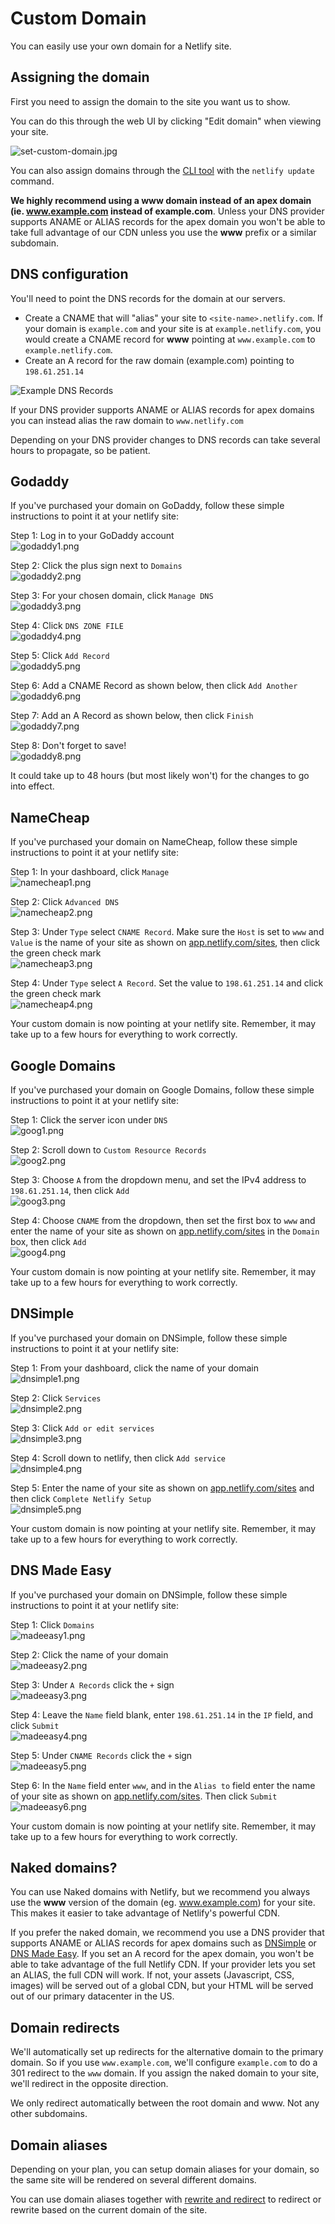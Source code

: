 # Custom Domain

You can easily use your own domain for a Netlify site.

## Assigning the domain

First you need to assign the domain to the site you want us to show.

You can do this through the web UI by clicking "Edit domain" when viewing your site.

![set-custom-domain.jpg](images/set-custom-domain.jpg)

You can also assign domains through the [CLI tool](#command-line-tools) with the `netlify update` command.

**We highly recommend using a www domain instead of an apex domain (ie. www.example.com instead of example.com**. Unless your DNS provider supports ANAME or ALIAS records for the apex domain you won't be able to take full advantage of our CDN unless you use the **www** prefix or a similar subdomain.

## DNS configuration

You'll need to point the DNS records for the domain at our servers.

* Create a CNAME that will "alias" your site to `<site-name>.netlify.com`. If your domain is `example.com` and your site is at `example.netlify.com`, you would create a CNAME record for **www** pointing at `www.example.com` to `example.netlify.com`.
* Create an A record for the raw domain (example.com) pointing to `198.61.251.14`

![Example DNS Records](images/dns-records.png)

If your DNS provider supports ANAME or ALIAS records for apex domains you can instead alias the raw domain to `www.netlify.com`

Depending on your DNS provider changes to DNS records can take several hours to propagate, so be patient.

## Godaddy <a id="godaddy"></a>

If you've purchased your domain on GoDaddy, follow these simple instructions to point it at your netlify site:

Step 1: Log in to your GoDaddy account  
![godaddy1.png](images/godaddy1.png)

Step 2: Click the plus sign next to  `Domains`  
![godaddy2.png](images/godaddy2.png)

Step 3: For your chosen domain, click  `Manage DNS`  
![godaddy3.png](images/godaddy3.png)

Step 4: Click  `DNS ZONE FILE`  
![godaddy4.png](images/godaddy4.png)

Step 5: Click  `Add Record`  
![godaddy5.png](images/godaddy5.png)

Step 6: Add a CNAME Record as shown below, then click  `Add Another`  
![godaddy6.png](images/godaddy6.png)

Step 7: Add an A Record as shown below, then click  `Finish`  
![godaddy7.png](images/godaddy7.png)

Step 8: Don't forget to save!  
![godaddy8.png](images/godaddy8.png)

It could take up to 48 hours (but most likely won't) for the changes to go into effect.

## NameCheap<a id="namecheap"></a>

If you've purchased your domain on NameCheap, follow these simple instructions to point it at your netlify site:

Step 1: In your dashboard, click  `Manage`  
![namecheap1.png](images/namecheap1.png)

Step 2: Click  `Advanced DNS`  
![namecheap2.png](images/namecheap2.png)

Step 3: Under  `Type` select  `CNAME Record`. Make sure the  `Host` is set to  `www` and  `Value` is the name of your site as shown on [app.netlify.com/sites](https://app.netlify.com/sites), then click the green check mark  
![namecheap3.png](images/namecheap3.png)

Step 4: Under  `Type` select  `A Record`. Set the value to  `198.61.251.14` and click the green check mark  
![namecheap4.png](images/namecheap4.png)

Your custom domain is now pointing at your netlify site. Remember, it may take up to a few hours for everything to work correctly.

## Google Domains <a id="googledomains"></a>

If you've purchased your domain on Google Domains, follow these simple instructions to point it at your netlify site:

Step 1: Click the server icon under  `DNS`  
![goog1.png](images/goog1.png)

Step 2: Scroll down to `Custom Resource Records`  
![goog2.png](images/goog2.png)

Step 3: Choose  `A` from the dropdown menu, and set the IPv4 address to  `198.61.251.14`, then click  `Add`  
![goog3.png](images/goog3.png)

Step 4: Choose  `CNAME` from the dropdown, then set the first box to  `www` and enter the name of your site as shown on [app.netlify.com/sites](https://app.netlify.com/sites) in the  `Domain` box, then click  `Add`  
![goog4.png](images/goog4.png)

Your custom domain is now pointing at your netlify site. Remember, it may take up to a few hours for everything to work correctly.

## DNSimple <a id="dnsimple"></a>

If you've purchased your domain on DNSimple, follow these simple instructions to point it at your netlify site:

Step 1: From your dashboard, click the name of your domain  
![dnsimple1.png](images/dnsimple1.png)

Step 2: Click  `Services`  
![dnsimple2.png](images/dnsimple2.png)

Step 3: Click  `Add or edit services`  
![dnsimple3.png](images/dnsimple3.png)

Step 4: Scroll down to netlify, then click  `Add service`  
![dnsimple4.png](images/dnsimple4.png)

Step 5: Enter the name of your site as shown on [app.netlify.com/sites](https://app.netlify.com/sites) and then click  `Complete Netlify Setup`  
![dnsimple5.png](images/dnsimple5.png)

Your custom domain is now pointing at your netlify site. Remember, it may take up to a few hours for everything to work correctly.

## DNS Made Easy <a id="madeeasy"></a>

If you've purchased your domain on DNSimple, follow these simple instructions to point it at your netlify site:

Step 1: Click  `Domains`  
![madeeasy1.png](images/madeeasy1.png)

Step 2: Click the name of your domain  
![madeeasy2.png](images/madeeasy2.png)

Step 3: Under  `A Records` click the  `+` sign  
![madeeasy3.png](images/madeeasy3.png)

Step 4: Leave the  `Name` field blank, enter  `198.61.251.14` in the  `IP` field, and click  `Submit`  
![madeeasy4.png](images/madeeasy4.png)

Step 5: Under  `CNAME Records` click the  `+` sign  
![madeeasy5.png](images/madeeasy5.png)

Step 6: In the  `Name` field enter  `www`, and in the  `Alias to` field enter the name of your site as shown on [app.netlify.com/sites](https://app.netlify.com/sites). Then click  `Submit`  
![madeeasy6.png](images/madeeasy6.png)

Your custom domain is now pointing at your netlify site. Remember, it may take up to a few hours for everything to work correctly.

## Naked domains?

You can use Naked domains with Netlify, but we recommend you always use the **www** version of the domain (eg. www.example.com) for your site. This makes it easier to take advantage of Netlify's powerful CDN.

If you prefer the naked domain, we recommend you use a DNS provider that supports ANAME or ALIAS records for apex domains such as [DNSimple](https://dnsimple.com/) or [DNS Made Easy](http://www.dnsmadeeasy.com/aname-records/). If you set an A record for the apex domain, you won't be able to take advantage of the full Netlify CDN. If your provider lets you set an ALIAS, the full CDN will work. If not, your assets (Javascript, CSS, images) will be served out of a global CDN, but your HTML will be served out of our primary datacenter in the US.

## Domain redirects

We'll automatically set up redirects for the alternative domain to the primary domain. So if you use `www.example.com`, we'll configure `example.com` to do a 301 redirect to the `www` domain. If you assign the naked domain to your site, we'll redirect in the opposite direction.

We only redirect automatically between the root domain and www. Not any other subdomains.

## Domain aliases

Depending on your plan, you can setup domain aliases for your domain, so the same site will be rendered on several different domains.

You can use domain aliases together with [rewrite and redirect](/docs/redirects) to redirect or rewrite based on the current domain of the site.
